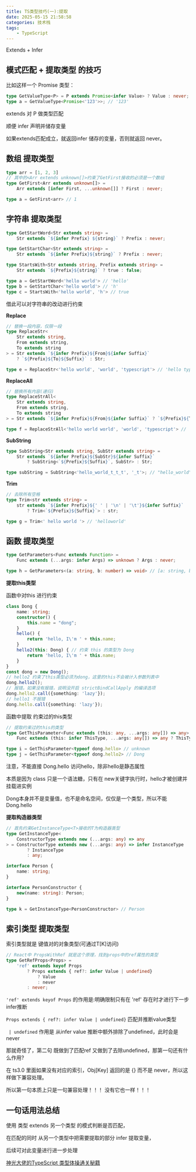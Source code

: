 ```yaml
---
title: TS类型技巧(一):提取
date: 2025-05-15 21:58:58
categories: 技术栈
tags: 
    - TypeScript
---
```


Extends + Infer

## 模式匹配 + 提取类型 的技巧

比如这样一个 Promise<value> 类型：

```ts
type GetValueType<P> = P extends Promise<infer Value> ? Value : never;
type a = GetValueType<Promise<'123'>>; // '123'
```

extends 对 P 做类型匹配

顺便 infer 声明并储存变量

如果extends匹配成立，就返回infer 储存的变量，否则就返回 never。

## 数组 提取类型

```ts
type arr = [1, 2, 3]
// 其中的<Arr extends unknown[]>约束了GetFirst接收的必须是一个数组
type GetFirst<Arr extends unknown[]> =
    Arr extends [infer First, ...unknown[]] ? First : never;

type a = GetFirst<arr> // 1
```

## 字符串 提取类型

```ts
type GetStartWord<Str extends string> =
    Str extends `${infer Prefix} ${string}` ? Prefix : never;

type GetStartChar<Str extends string> =
    Str extends `${infer Prefix}${string}` ? Prefix : never;

type StartsWith<Str extends string, Prefix extends string> =
    Str extends `${Prefix}${string}` ? true : false;

type a = GetStartWord<'hello world'> // 'hello'
type b = GetStartChar<'hello world'> // 'h'
type c = StartsWith<'hello world', 'h'> // true
```

借此可以对字符串的改动进行约束

__Replace__

```ts
// 替换一段内容，仅限一段
type ReplaceStr<
    Str extends string,
    From extends string,
    To extends string
> = Str extends `${infer Prefix}${From}${infer Suffix}`
    ? `${Prefix}${To}${Suffix}` : Str;

type e = ReplaceStr<'hello world', 'world', 'typescript'> // 'hello typescript'
```

__ReplaceAll__

```ts
// 替换所有内容(递归)
type ReplaceStrAll<
    Str extends string,
    From extends string,
    To extends string
> = Str extends `${infer Prefix}${From}${infer Suffix}` ? `${Prefix}${To}${ReplaceStrAll<Suffix, From, To>}` : Str;

type f = ReplaceStrAll<'hello world world', 'world', 'typescript'> // 'hello typescript typescript'
```

__SubString__

```ts
type SubString<Str extends string, SubStr extends string> = 
    Str extends `${infer Prefix}${SubStr}${infer Suffix}` 
        ? SubString<`${Prefix}${Suffix}`, SubStr> : Str;

type subString = SubString<'hello_world_t_t_t', '_t'>; // "hello_world"
```

__Trim__

```ts
// 去除所有空格
type Trim<str extends string> =
    str extends `${infer Prefix}${' ' | '\n' | '\t'}${infer Suffix}`
        ? Trim<`${Prefix}${Suffix}`> : str;

type g = Trim<' hello world '> // 'helloworld'
```

## 函数 提取类型

```ts
type GetParameters<Func extends Function> = 
    Func extends (...args: infer Args) => unknown ? Args : never;

type h = GetParameters<(a: string, b: number) => void> // [a: string, b: number]
```

__提取this类型__

函数中对this 进行约束
```ts
class Dong {
    name: string;
    constructor() {
        this.name = "dong";
    }
    hello() {
        return 'hello, I\'m ' + this.name;
    }
    hello2(this: Dong) { // 约束 this 的类型为 Dong
        return 'hello, I\'m ' + this.name;
    }
}
const dong = new Dong();
// hello2 约束了this类型必须为dong，这里的this不会被计入参数列表中
dong.hello2();
// 报错。如果没有报错，说明没开启 strictBindCallApply 的编译选项
dong.hello2.call({something: 'lazy'});
// hello1 不报错
dong.hello.call({something: 'lazy'});
```

函数中提取 约束过的this类型
```ts
// 提取约束过的this的类型
type GetThisParameter<Func extends (this: any, ...args: any[]) => any> =
    Func extends (this: infer ThisType, ...args: any[]) => any ? ThisType : never;

type i = GetThisParameter<typeof dong.hello> // unknown
type j = GetThisParameter<typeof dong.hello2> // Dong
```

注意，不能直接 Dong.hello 访问hello，除非hello是静态属性

本质是因为 class 只是一个语法糖，只有在 new关键字执行时，hello才被创建并挂载进实例

Dong本身并不是变量值，也不是命名空间，仅仅是一个类型，所以不能Dong.hello

__提取构造器类型__

```ts
// 首先约束GetInstanceType<T>接收的T为构造器类型
type GetInstanceType<
    ConstructorType extends new (...args: any) => any
> = ConstructorType extends new (...args: any) => infer InstanceType 
        ? InstanceType 
        : any;

interface Person {
    name: string;
}

interface PersonConstructor {
    new(name: string): Person;
}

type k = GetInstanceType<PersonConstructor> // Person
```

## 索引类型 提取类型

索引类型就是 键值对的对象类型(可通过T[K]访问)

```ts
// React中 PropsWithRef 就是这个原理，找到props中的ref属性的类型
type GetRefProps<Props> = 
    'ref' extends keyof Props
        ? Props extends { ref?: infer Value | undefined}
            ? Value
            : never
        : never;
```

`'ref' extends keyof Props` 的作用是:明确限制只有在 'ref' 存在时才进行下一步infer推断

`Props extends { ref?: infer Value | undefined}` 匹配并推断value类型

` | undefined` 作用是 从infer value 推断中额外排除了undefined，此时会是never

那就奇怪了，第二句 既做到了匹配ref 又做到了去除undefined，那第一句还有什么作用?

在 ts3.0 里面如果没有对应的索引，Obj[Key] 返回的是 {} 而不是 never，所以这样做下兼容处理。

所以第一句本质上只是一句兼容处理！！！ 没有它也一样！！！


## 一句话用法总结

使用 类型 extends 另一个类型 的模式判断是否匹配，

在匹配的同时 从另一个类型中把需要提取的部分 infer 提取变量，  

后续可对此变量进行进一步处理

[神光大佬的TypeScript 类型体操通关秘籍](https://juejin.cn/book/7047524421182947366/section/7048281581428932619)